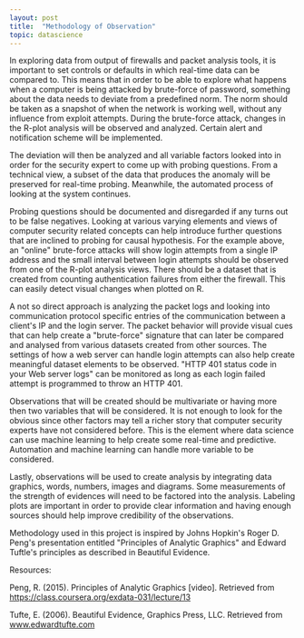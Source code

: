 ```yaml
---
layout: post
title:  "Methodology of Observation"
topic: datascience
---
```


In exploring data from output of firewalls and packet analysis tools, it is important to set controls or defaults in which real-time data can be compared to. This means that in order to be able to explore what happens when a computer is being attacked by brute-force of password, something about the data needs to deviate from a predefined norm. The norm should be taken as a snapshot of when the network is working well, without any influence from exploit attempts. During the brute-force attack, changes in the R-plot analysis will be observed and analyzed. Certain alert and notification scheme will be implemented.

The deviation will then be analyzed and all variable factors looked into in order for the security expert to come up with probing questions. From a technical view, a subset of the data that produces the anomaly will be preserved for real-time probing. Meanwhile, the automated process of looking at the system continues.

Probing questions should be documented and disregarded if any turns out to be false negatives. Looking at various varying elements and views of computer security related concepts can help introduce further questions that are inclined to probing for causal hypothesis. For the example above, an "online" brute-force attacks will show login attempts from a single IP address and the small interval between login attempts should be observed from one of the R-plot analysis views. There should be a dataset that is created from counting authentication failures from either the firewall. This can easily detect visual changes when plotted on R.

A not so direct approach is analyzing the packet logs and looking into communication protocol specific entries of the communication between a client's IP and the login server. The packet behavior will provide visual cues that can help create a "brute-force" signature that can later be compared and analysed from various datasets created from other sources. The settings of how a web server can handle login attempts can also help create meaningful dataset elements to be observed. "HTTP 401 status code in your Web server logs" can be monitored as long as each login failed attempt is programmed to throw an HTTP 401.

Observations that will be created should be multivariate or having more then two variables that will be considered. It is not enough to look for the obvious since other factors may tell a richer story that computer security experts have not considered before. This is the element where data science can use machine learning to help create some real-time and predictive. Automation and machine learning can handle more variable to be considered.

Lastly, observations will be used to create analysis by integrating data graphics, words, numbers, images and diagrams. Some measurements of the strength of evidences will need to be factored into the analysis. Labeling plots are important in order to provide clear information and having enough sources should help improve credibility of the observations.

Methodology used in this project is inspired by Johns Hopkin's Roger D. Peng's presentation entitled "Principles of Analytic Graphics" and Edward Tuftle's principles as described in Beautiful Evidence.

Resources:

Peng, R. (2015). Principles of Analytic Graphics [video]. Retrieved from https://class.coursera.org/exdata-031/lecture/13

Tufte, E. (2006). Beautiful Evidence, Graphics Press, LLC. Retrieved from www.edwardtufte.com

